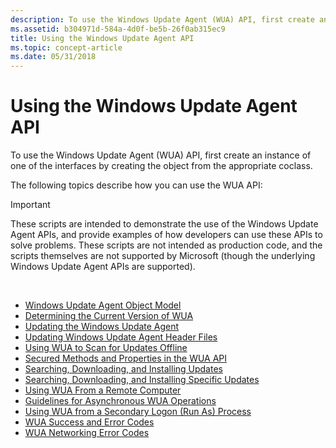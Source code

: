 ```yaml
---
description: To use the Windows Update Agent (WUA) API, first create an instance of one of the interfaces by creating the object from the appropriate coclass.
ms.assetid: b304971d-584a-4d0f-be5b-26f0ab315ec9
title: Using the Windows Update Agent API
ms.topic: concept-article
ms.date: 05/31/2018
---
```


# Using the Windows Update Agent API

To use the Windows Update Agent (WUA) API, first create an instance of one of the interfaces by creating the object from the appropriate coclass.

The following topics describe how you can use the WUA API:

> [!IMPORTANT]
>
> These scripts are intended to demonstrate the use of the Windows Update Agent APIs, and provide examples of how developers can use these APIs to solve problems. These scripts are not intended as production code, and the scripts themselves are not supported by Microsoft (though the underlying Windows Update Agent APIs are supported).

 

-   [Windows Update Agent Object Model](windows-update-agent-object-model.md)
-   [Determining the Current Version of WUA](determining-the-current-version-of-wua.md)
-   [Updating the Windows Update Agent](updating-the-windows-update-agent.md)
-   [Updating Windows Update Agent Header Files](updating-windows-update-agent-header-files.md)
-   [Using WUA to Scan for Updates Offline](using-wua-to-scan-for-updates-offline.md)
-   [Secured Methods and Properties in the WUA API](secured-methods-and-properties-in-the-wua-api.md)
-   [Searching, Downloading, and Installing Updates](searching--downloading--and-installing-updates.md)
-   [Searching, Downloading, and Installing Specific Updates](searching--downloading--and-installing-specific-updates.md)
-   [Using WUA From a Remote Computer](using-wua-from-a-remote-computer.md)
-   [Guidelines for Asynchronous WUA Operations](guidelines-for-asynchronous-wua-operations.md)
-   [Using WUA from a Secondary Logon (Run As) Process](using-wua-from-a-secondary-logon--run-as--process.md)
-   [WUA Success and Error Codes](wua-success-and-error-codes-.md)
-   [WUA Networking Error Codes](wua-networking-error-codes-.md)

 

 



